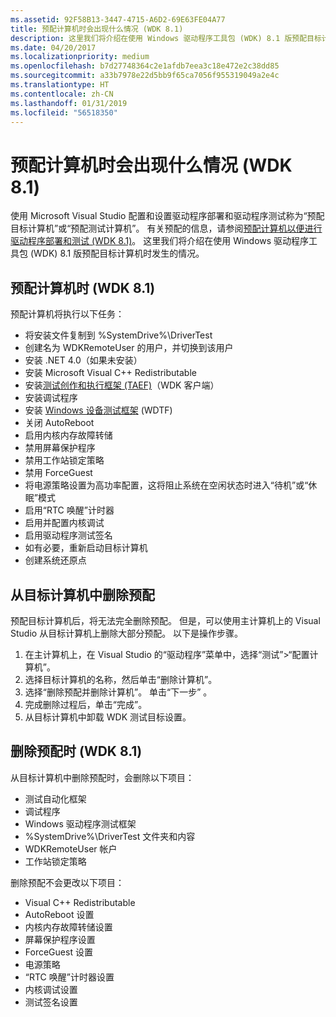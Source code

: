 ```yaml
---
ms.assetid: 92F58B13-3447-4715-A6D2-69E63FE04A77
title: 预配计算机时会出现什么情况 (WDK 8.1)
description: 这里我们将介绍在使用 Windows 驱动程序工具包 (WDK) 8.1 版预配目标计算机时发生的情况。
ms.date: 04/20/2017
ms.localizationpriority: medium
ms.openlocfilehash: b7d27748364c2e1afdb7eea3c18e472e2c38dd85
ms.sourcegitcommit: a33b7978e22d5bb9f65ca7056f955319049a2e4c
ms.translationtype: HT
ms.contentlocale: zh-CN
ms.lasthandoff: 01/31/2019
ms.locfileid: "56518350"
---
```

# <a name="what-happens-when-you-provision-a-computer-wdk-81"></a>预配计算机时会出现什么情况 (WDK 8.1)

使用 Microsoft Visual Studio 配置和设置驱动程序部署和驱动程序测试称为“预配目标计算机”或“预配测试计算机”。 有关预配的信息，请参阅[预配计算机以便进行驱动程序部署和测试 (WDK 8.1)](https://msdn.microsoft.com/Library/Windows/Hardware/Dn745909)。 这里我们将介绍在使用 Windows 驱动程序工具包 (WDK) 8.1 版预配目标计算机时发生的情况。

## <a name="span-idwhenyouprovisionacomputerwdk80spanspan-idwhenyouprovisionacomputerwdk80spanwhen-you-provision-a-computer-wdk-81"></a><span id="when_you_provision_a_computer_wdk_8_0"></span><span id="WHEN_YOU_PROVISION_A_COMPUTER_WDK_8_0"></span>预配计算机时 (WDK 8.1)


预配计算机将执行以下任务：

-   将安装文件复制到 %SystemDrive%\\DriverTest
-   创建名为 WDKRemoteUser 的用户，并切换到该用户
-   安装 .NET 4.0（如果未安装）
-   安装 Microsoft Visual C++ Redistributable
-   安装[测试创作和执行框架 (TAEF)](https://msdn.microsoft.com/Library/Windows/Hardware/Hh439725)（WDK 客户端）
-   安装调试程序
-   安装 [Windows 设备测试框架](https://msdn.microsoft.com/Library/Windows/Hardware/Ff539547) (WDTF)
-   关闭 AutoReboot
-   启用内核内存故障转储
-   禁用屏幕保护程序
-   禁用工作站锁定策略
-   禁用 ForceGuest
-   将电源策略设置为高功率配置，这将阻止系统在空闲状态时进入“待机”或“休眠”模式
-   启用“RTC 唤醒”计时器
-   启用并配置内核调试
-   启用驱动程序测试签名
-   如有必要，重新启动目标计算机
-   创建系统还原点

## <a name="span-idremovingprovisioningfromthetargetcomputerspanspan-idremovingprovisioningfromthetargetcomputerspanspan-idremovingprovisioningfromthetargetcomputerspanremoving-provisioning-from-the-target-computer"></a><span id="Removing_provisioning_from_the_target_computer"></span><span id="removing_provisioning_from_the_target_computer"></span><span id="REMOVING_PROVISIONING_FROM_THE_TARGET_COMPUTER"></span>从目标计算机中删除预配


预配目标计算机后，将无法完全删除预配。 但是，可以使用主计算机上的 Visual Studio 从目标计算机上删除大部分预配。 以下是操作步骤。

1.  在主计算机上，在 Visual Studio 的“驱动程序”菜单中，选择“测试”&gt;“配置计算机”。
2.  选择目标计算机的名称，然后单击“删除计算机”。
3.  选择“删除预配并删除计算机”。 单击“下一步” 。
4.  完成删除过程后，单击“完成”。
5.  从目标计算机中卸载 WDK 测试目标设置。

## <a name="span-idwhenyouremoveprovisioningwdk81spanspan-idwhenyouremoveprovisioningwdk81spanwhen-you-remove-provisioning-wdk-81"></a><span id="when_you_remove_provisioning__wdk_8.1_"></span><span id="WHEN_YOU_REMOVE_PROVISIONING__WDK_8.1_"></span>删除预配时 (WDK 8.1)


从目标计算机中删除预配时，会删除以下项目：

-   测试自动化框架
-   调试程序
-   Windows 驱动程序测试框架
-   %SystemDrive%\\DriverTest 文件夹和内容
-   WDKRemoteUser 帐户
-   工作站锁定策略

删除预配不会更改以下项目：

-   Visual C++ Redistributable
-   AutoReboot 设置
-   内核内存故障转储设置
-   屏幕保护程序设置
-   ForceGuest 设置
-   电源策略
-   “RTC 唤醒”计时器设置
-   内核调试设置
-   测试签名设置

 

 






